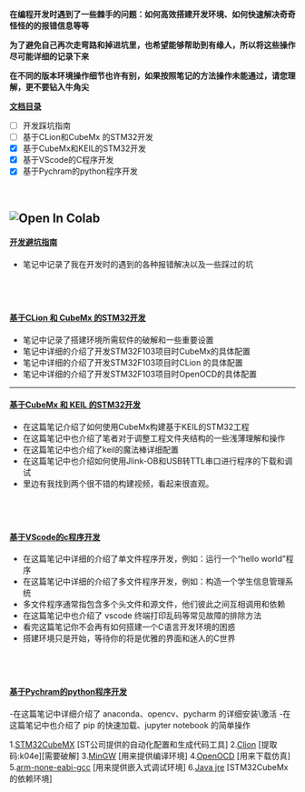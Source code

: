 
**在编程开发时遇到了一些棘手的问题：如何高效搭建开发环境、如何快速解决奇奇怪怪的的报错信息等等**

**为了避免自己再次走弯路和掉进坑里，也希望能够帮助到有缘人，所以将这些操作尽可能详细的记录下来**

**在不同的版本环境操作细节也许有别，如果按照笔记的方法操作未能通过，请您理解，更不要钻入牛角尖**


**[文档目录](#jump1)** 

- [ ] 开发踩坑指南
- [ ] 基于CLion和CubeMx 的STM32开发
- [X] 基于CubeMx和KEIL的STM32开发
- [x] 基于VScode的C程序开发
- [x] 基于Pychram的python程序开发

&emsp;

![Open In Colab](https://img.shields.io/badge/update-2023.05.27-green.svg)
---
#### <a id="jump1"> [开发避坑指南](https://note.youdao.com/s/Ia47aSut)</a>
- 笔记中记录了我在开发时的遇到的各种报错解决以及一些踩过的坑

&emsp;
---
#### [基于CLion 和 CubeMx 的STM32开发](https://note.youdao.com/s/OiOrOPUA)
- 笔记中记录了搭建环境所需软件的破解和一些重要设置
- 笔记中详细的介绍了开发STM32F103项目时CubeMx的具体配置
- 笔记中详细的介绍了开发STM32F103项目时CLion 的具体配置
- 笔记中详细的介绍了开发STM32F103项目时OpenOCD的具体配置
&emsp;
---
#### [基于CubeMx 和 KEIL 的STM32开发](https://note.youdao.com/s/OiOrOPUA)
- 在这篇笔记介绍了如何使用CubeMx构建基于KEIL的STM32工程
- 在这篇笔记中也介绍了笔者对于调整工程文件夹结构的一些浅薄理解和操作
- 在这篇笔记中也介绍了keil的魔法棒详细配置
- 在这篇笔记中也介绍如何使用Jlink-OB和USB转TTL串口进行程序的下载和调试
- 里边有我找到两个很不错的构建视频，看起来很直观。 

&emsp;
---
#### [基于VScode的c程序开发](https://note.youdao.com/s/CisHoFe)

- 在这篇笔记中详细的介绍了单文件程序开发，例如：运行一个“hello world”程序
- 在这篇笔记中详细的介绍了多文件程序开发，例如：构造一个学生信息管理系统
- 多文件程序通常指包含多个头文件和源文件，他们彼此之间互相调用和依赖
- 在这篇笔记中也介绍了 vscode 终端打印乱码等常见故障的排除方法
- 看完这篇笔记你不会再有如何搭建一个C语言开发环境的困惑
- 搭建环境只是开始，等待你的将是优雅的界面和迷人的C世界 


&emsp;
---
#### [基于Pychram的python程序开发](https://note.youdao.com/s/QRXR7oEg)

-在这篇笔记中详细介绍了 anaconda、opencv、pycharm 的详细安装\激活
-在这篇笔记中也介绍了 pip 的快速加载、jupyter notebook 的简单操作

1.[STM32CubeMX](https://www.st.com/zh/development-tools/stm32cubemx.html#get-software) [ST公司提供的自动化配置和生成代码工具]
2.[Clion](https://pan.baidu.com/s/1pZKVNuuSGjd25cT76oO70A?pwd=k04e) [提取码:k04e][需要破解]
3.[MinGW](https://sourceforge.net/projects/mingw-w64/files/mingw-w64/mingw-w64-release/mingw-w64-v11.0.0.tar.bz2/download) [用来提供编译环境]
4.[OpenOCD](https://sourceforge.net/projects/openocd/postdownload) [用来下载仿真]
5.[arm-none-eabi-gcc](https://developer.arm.com/downloads/-/gnu-rm) [用来提供嵌入式调试环境]
6.[Java jre](https://www.azul.com/downloads/?package=jdk#zulu) [STM32CubeMx的依赖环境]







